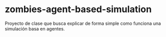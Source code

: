 # zombies-agent-based-simulation
Proyecto de clase que busca explicar de forma simple como funciona una simulación basa en agentes.
